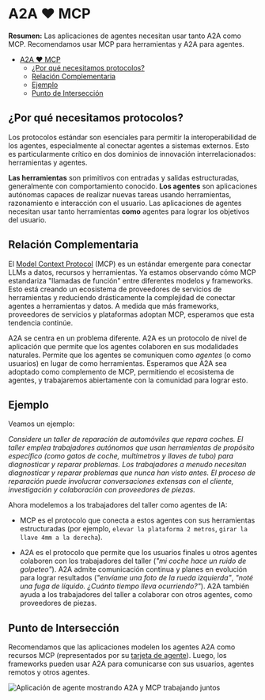 # A2A ❤️ MCP

**Resumen:** Las aplicaciones de agentes necesitan usar tanto A2A como MCP. Recomendamos usar MCP para herramientas y
A2A para agentes.

<!-- TOC -->

- [A2A ❤️ MCP](#a2a--mcp)
  - [¿Por qué necesitamos protocolos?](#por-qué-necesitamos-protocolos)
  - [Relación Complementaria](#relación-complementaria)
  - [Ejemplo](#ejemplo)
  - [Punto de Intersección](#punto-de-intersección)

<!-- /TOC -->

## ¿Por qué necesitamos protocolos?

Los protocolos estándar son esenciales para permitir la interoperabilidad de los agentes, especialmente al conectar
agentes a sistemas externos. Esto es particularmente crítico en dos dominios de innovación interrelacionados:
herramientas y agentes.

**Las herramientas** son primitivos con entradas y salidas estructuradas, generalmente con comportamiento conocido.
**Los agentes** son aplicaciones autónomas capaces de realizar nuevas tareas usando herramientas, razonamiento e
interacción con el usuario. Las aplicaciones de agentes necesitan usar tanto herramientas **como** agentes para lograr
los objetivos del usuario.

## Relación Complementaria

El [Model Context Protocol](https://modelcontextprotocol.io/) (MCP) es un estándar emergente para conectar LLMs a datos,
recursos y herramientas. Ya estamos observando cómo MCP estandariza "llamadas de función" entre diferentes modelos y
frameworks. Esto está creando un ecosistema de proveedores de servicios de herramientas y reduciendo drásticamente la
complejidad de conectar agentes a herramientas y datos. A medida que más frameworks, proveedores de servicios y
plataformas adoptan MCP, esperamos que esta tendencia continúe.

A2A se centra en un problema diferente. A2A es un protocolo de nivel de aplicación que permite que los agentes colaboren
en sus modalidades naturales. Permite que los agentes se comuniquen como _agentes_ (o como usuarios) en lugar de como
herramientas. Esperamos que A2A sea adoptado como complemento de MCP, permitiendo el ecosistema de agentes, y
trabajaremos abiertamente con la comunidad para lograr esto.

## Ejemplo

Veamos un ejemplo:

_Considere un taller de reparación de automóviles que repara coches. El taller emplea trabajadores autónomos que usan
herramientas de propósito específico (como gatos de coche, multímetros y llaves de tubo) para diagnosticar y reparar
problemas. Los trabajadores a menudo necesitan diagnosticar y reparar problemas que nunca han visto antes. El proceso de
reparación puede involucrar conversaciones extensas con el cliente, investigación y colaboración con proveedores de
piezas._

Ahora modelemos a los trabajadores del taller como agentes de IA:

- MCP es el protocolo que conecta a estos agentes con sus herramientas estructuradas (por ejemplo,
  `elevar la plataforma 2 metros`, `girar la llave 4mm a la derecha`).

- A2A es el protocolo que permite que los usuarios finales u otros agentes colaboren con los trabajadores del taller
  (_"mi coche hace un ruido de golpeteo"_). A2A admite comunicación continua y planes en evolución para lograr
  resultados (_"envíame una foto de la rueda izquierda"_, _"noté una fuga de líquido. ¿Cuánto tiempo lleva
  ocurriendo?"_). A2A también ayuda a los trabajadores del taller a colaborar con otros agentes, como proveedores de
  piezas.

## Punto de Intersección

Recomendamos que las aplicaciones modelen los agentes A2A como recursos MCP (representados por su
[tarjeta de agente](/documentation.md#agent-card)). Luego, los frameworks pueden usar A2A para comunicarse con sus
usuarios, agentes remotos y otros agentes.

![Aplicación de agente mostrando A2A y MCP trabajando juntos](../images/a2a_mcp.png)
